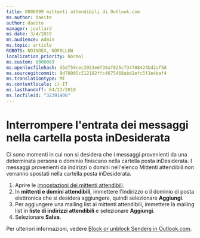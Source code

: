 ```yaml
---
title: 8000089 mittenti attendibili di Outlook.com
ms.author: daeite
author: daeite
manager: joallard
ms.date: 3/4/2019
ms.audience: Admin
ms.topic: article
ROBOTS: NOINDEX, NOFOLLOW
localization_priority: Normal
ms.custom: 8000089
ms.openlocfilehash: d5df59cec3953e6f36af025c734708424bd2af58
ms.sourcegitcommit: 9d78905c512192ffc4675468abd2efc5f2e4baf4
ms.translationtype: MT
ms.contentlocale: it-IT
ms.lasthandoff: 04/23/2019
ms.locfileid: "32391406"
---
```

# <a name="stop-messages-from-going-into-your-junk-email-folder"></a>Interrompere l'entrata dei messaggi nella cartella posta inDesiderata

Ci sono momenti in cui non si desidera che i messaggi provenienti da una determinata persona o dominio finiscano nella cartella posta inDesiderata. I messaggi provenienti da indirizzi o domini nell'elenco Mittenti attendibili non verranno spostati nella cartella posta inDesiderata.

1. Aprire le [impostazioni dei mittenti attendibili](https://go.microsoft.com/fwlink/?linkid=2035804).
2. In **mittenti e domini attendibili**, immettere l'indirizzo o il dominio di posta elettronica che si desidera aggiungere, quindi selezionare **Aggiungi**.
3. Per aggiungere una mailing list ai mittenti attendibili, immettere la mailing list in **liste di indirizzi attendibili** e selezionare **Aggiungi**.
4. Selezionare **Salva**.

Per ulteriori informazioni, vedere [Block or unblock Senders in Outlook.com](https://support.office.com/article/afba1c94-77bb-4f50-8b85-057cf52f4d5e).